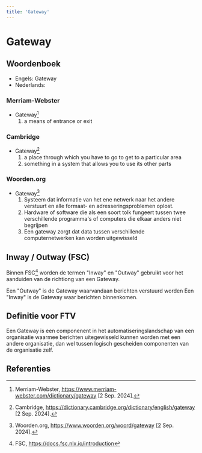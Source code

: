 ```yaml
---
title: 'Gateway'
---
```


# Gateway

## Woordenboek

- Engels: Gateway
- Nederlands:

### Merriam-Webster

- Gateway[^1]
  1. a means of entrance or exit

### Cambridge

- Gateway[^2]
  1. a place through which you have to go to get to a particular area
  2. something in a system that allows you to use its other parts

### Woorden.org

- Gateway[^3]
  1. Systeem dat informatie van het ene netwerk naar het andere verstuurt en alle formaat- en adresseringsproblemen oplost.
  2. Hardware of software die als een soort tolk fungeert tussen twee verschillende programma's of computers die elkaar anders niet begrijpen
  3. Een gateway zorgt dat data tussen verschillende computernetwerken kan worden uitgewisseld

## Inway / Outway (FSC)

Binnen FSC[^4] worden de termen "Inway" en "Outway" gebruikt voor het aanduiden van de richtiong van een Gateway.

Een "Outway" is de Gateway waarvandaan berichten verstuurd worden
Een "Inway" is de Gateway waar berichten binnenkomen.

## Definitie voor FTV

Een Gateway is een componenent in het automatiseringslandschap van een organisatie waarmee berichten uitegewisseld kunnen worden met een andere organisatie,
dan wel tussen logisch gescheiden componenten van de organisatie zelf.

## Referenties

[^1]: Merriam-Webster, https://www.merriam-webster.com/dictionary/gateway [2 Sep. 2024].
[^2]: Cambridge, https://dictionary.cambridge.org/dictionary/english/gateway [2 Sep. 2024].
[^3]: Woorden.org, https://www.woorden.org/woord/gateway [2 Sep. 2024].
[^4]: FSC, https://docs.fsc.nlx.io/introduction
